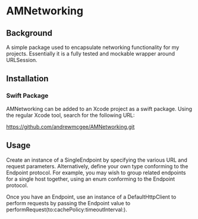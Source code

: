 # AMNetworking

## Background 

A simple package used to encapsulate networking functionality for my projects. Essentially it is a fully tested and mockable wrapper around URLSession.

## Installation

### Swift Package

AMNetworking can be added to an Xcode project as a swift package. Using the regular Xcode tool, search for the following URL:

https://github.com/andrewmcgee/AMNetworking.git

## Usage

Create an instance of a SingleEndpoint by specifying the various URL and request parameters. Alternatively, define your own type conforming to the Endpoint protocol. For example, you may wish to group related endpoints for a single host together, using an enum conforming to the Endpoint protocol.

Once you have an Endpoint, use an instance of a DefaultHttpClient to perform requests by passing the Endpoint value to performRequest(to:cachePolicy:timeoutInterval:).
